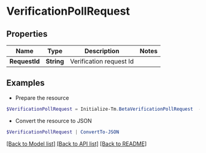 # VerificationPollRequest
## Properties

Name | Type | Description | Notes
------------ | ------------- | ------------- | -------------
**RequestId** | **String** | Verification request Id | 

## Examples

- Prepare the resource
```powershell
$VerificationPollRequest = Initialize-Tm.BetaVerificationPollRequest  -RequestId 089899f13a8f4da7824996191587bab9
```

- Convert the resource to JSON
```powershell
$VerificationPollRequest | ConvertTo-JSON
```

[[Back to Model list]](../README.md#documentation-for-models) [[Back to API list]](../README.md#documentation-for-api-endpoints) [[Back to README]](../README.md)

